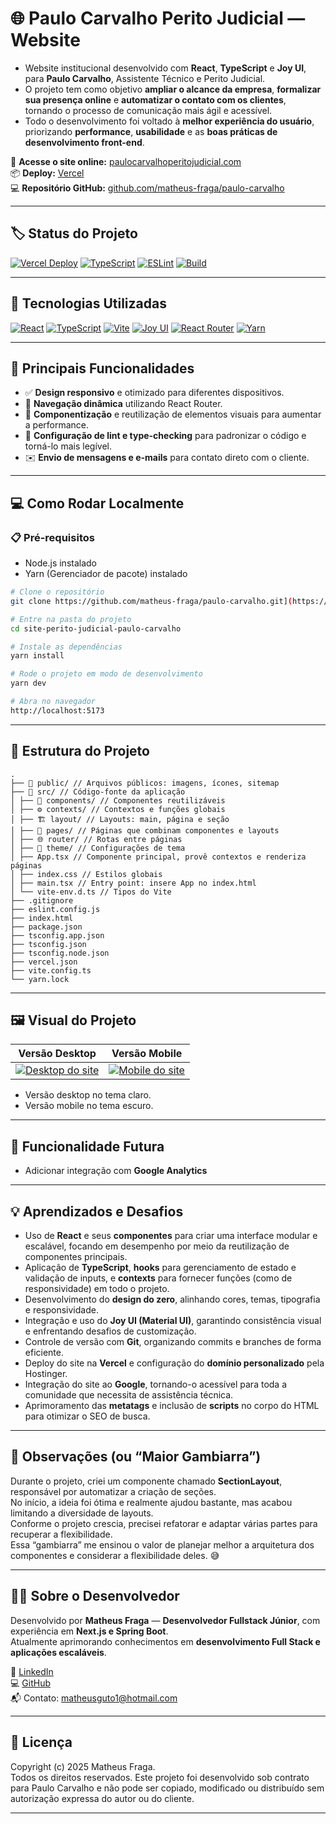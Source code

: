# 🌐 Paulo Carvalho Perito Judicial — Website

- Website institucional desenvolvido com **React**, **TypeScript** e **Joy UI**, para **Paulo Carvalho**, Assistente Técnico e Perito Judicial.  
- O projeto tem como objetivo **ampliar o alcance da empresa**, **formalizar sua presença online** e **automatizar o contato com os clientes**, tornando o processo de comunicação mais ágil e acessível.  
- Todo o desenvolvimento foi voltado à **melhor experiência do usuário**, priorizando **performance**, **usabilidade** e as **boas práticas de desenvolvimento front-end**.

🔗 **Acesse o site online:** [paulocarvalhoperitojudicial.com](https://paulocarvalhoperitojudicial.com)  
📦 **Deploy:** [Vercel](https://vercel.com)  
💻 **Repositório GitHub:** [github.com/matheus-fraga/paulo-carvalho](https://github.com/matheus-fraga/paulo-carvalho)

---

## 🏷️ Status do Projeto

[![Vercel Deploy](https://img.shields.io/badge/Vercel-Deploy-brightgreen?style=for-the-badge&logo=vercel&logoColor=white)](https://vercel.com)
[![TypeScript](https://img.shields.io/badge/TypeScript-3178C6?style=for-the-badge&logo=typescript&logoColor=white)](https://www.typescriptlang.org/)
[![ESLint](https://img.shields.io/badge/ESLint-4B32C3?style=for-the-badge&logo=eslint&logoColor=white)](https://eslint.org/)
[![Build](https://img.shields.io/badge/Build-Passing-brightgreen?style=for-the-badge)](https://github.com/FragaTheus/paulo-carvalho/actions)

---

## 🚀 Tecnologias Utilizadas

[![React](https://img.shields.io/badge/React-20232A?style=for-the-badge&logo=react&logoColor=61DAFB)](https://reactjs.org/)
[![TypeScript](https://img.shields.io/badge/TypeScript-3178C6?style=for-the-badge&logo=typescript&logoColor=white)](https://www.typescriptlang.org/)
[![Vite](https://img.shields.io/badge/Vite-646CFF?style=for-the-badge&logo=vite&logoColor=FFD62E)](https://vitejs.dev/)
[![Joy UI](https://img.shields.io/badge/Joy%20UI-007FFF?style=for-the-badge&logo=mui&logoColor=white)](https://mui.com/joy-ui/)
[![React Router](https://img.shields.io/badge/React_Router-CA4245?style=for-the-badge&logo=react-router&logoColor=white)](https://reactrouter.com/)
[![Yarn](https://img.shields.io/badge/Yarn-2C8EBB?style=for-the-badge&logo=yarn&logoColor=white)](https://yarnpkg.com/)

---

## 🧠 Principais Funcionalidades

- ✅ **Design responsivo** e otimizado para diferentes dispositivos.  
- 🔄 **Navegação dinâmica** utilizando React Router.  
- 🧩 **Componentização** e reutilização de elementos visuais para aumentar a performance.  
- 🧹 **Configuração de lint e type-checking** para padronizar o código e torná-lo mais legível.  
- ✉️ **Envio de mensagens e e-mails** para contato direto com o cliente.   

---

## 💻 Como Rodar Localmente
### 📋 Pré-requisitos
- Node.js instalado
- Yarn (Gerenciador de pacote) instalado

```bash
# Clone o repositório
git clone https://github.com/matheus-fraga/paulo-carvalho.git](https://github.com/FragaTheus/site-perito-judicial-paulo-carvalho.git

# Entre na pasta do projeto
cd site-perito-judicial-paulo-carvalho

# Instale as dependências
yarn install

# Rode o projeto em modo de desenvolvimento
yarn dev

# Abra no navegador
http://localhost:5173
```

---

## 📁 Estrutura do Projeto

```
.
├── 📂 public/ // Arquivos públicos: imagens, ícones, sitemap
├── 📂 src/ // Código-fonte da aplicação
│ ├── 🧩 components/ // Componentes reutilizáveis
│ ├── ⚙️ contexts/ // Contextos e funções globais
│ ├── 🏗 layout/ // Layouts: main, página e seção
│ ├── 📄 pages/ // Páginas que combinam componentes e layouts
│ ├── 🌐 router/ // Rotas entre páginas
│ ├── 🎨 theme/ // Configurações de tema
│ ├── App.tsx // Componente principal, provê contextos e renderiza páginas
│ ├── index.css // Estilos globais
│ ├── main.tsx // Entry point: insere App no index.html
│ └── vite-env.d.ts // Tipos do Vite
├── .gitignore
├── eslint.config.js
├── index.html
├── package.json
├── tsconfig.app.json
├── tsconfig.json
├── tsconfig.node.json
├── vercel.json
├── vite.config.ts
└── yarn.lock
```

---

## 🖼️ Visual do Projeto 

| Versão Desktop                           | Versão Mobile                          |
| ---------------------------------------- | -------------------------------------- |
| [![Desktop do site](https://github.com/user-attachments/assets/707338d2-6bff-412d-87e8-52b54ec4e21d)](https://github.com/user-attachments/assets/707338d2-6bff-412d-87e8-52b54ec4e21d) | [![Mobile do site](https://github.com/user-attachments/assets/5f28c831-ae07-400e-a251-a69803ec8c23)](https://github.com/user-attachments/assets/5f28c831-ae07-400e-a251-a69803ec8c23) |

- Versão desktop no tema claro.
- Versão mobile no tema escuro.

---

## 🚀 Funcionalidade Futura

- Adicionar integração com **Google Analytics**  

---

## 💡 Aprendizados e Desafios

- Uso de **React** e seus **componentes** para criar uma interface modular e escalável, focando em desempenho por meio da reutilização de componentes principais.  
- Aplicação de **TypeScript**, **hooks** para gerenciamento de estado e validação de inputs, e **contexts** para fornecer funções (como de responsividade) em todo o projeto.  
- Desenvolvimento do **design do zero**, alinhando cores, temas, tipografia e responsividade.  
- Integração e uso do **Joy UI (Material UI)**, garantindo consistência visual e enfrentando desafios de customização.  
- Controle de versão com **Git**, organizando commits e branches de forma eficiente.  
- Deploy do site na **Vercel** e configuração do **domínio personalizado** pela Hostinger.  
- Integração do site ao **Google**, tornando-o acessível para toda a comunidade que necessita de assistência técnica.  
- Aprimoramento das **metatags** e inclusão de **scripts** no corpo do HTML para otimizar o SEO de busca.  

---

## 🧩 Observações (ou “Maior Gambiarra”)

Durante o projeto, criei um componente chamado **SectionLayout**, responsável por automatizar a criação de seções.  
No início, a ideia foi ótima e realmente ajudou bastante, mas acabou limitando a diversidade de layouts.  
Conforme o projeto crescia, precisei refatorar e adaptar várias partes para recuperar a flexibilidade.  
Essa “gambiarra” me ensinou o valor de planejar melhor a arquitetura dos componentes e considerar a flexibilidade deles. 😅


---

## 👨‍💻 Sobre o Desenvolvedor

Desenvolvido por **Matheus Fraga** — **Desenvolvedor Fullstack Júnior**, com experiência em **Next.js e Spring Boot**.  
Atualmente aprimorando conhecimentos em **desenvolvimento Full Stack e aplicações escaláveis**.

🔗 [LinkedIn](https://www.linkedin.com/in/matheus-fraga-dev-full-stack/)  
💻 [GitHub](https://github.com/FragaTheus)  
📬 Contato: matheusguto1@hotmail.com

---

## 📄 Licença

Copyright (c) 2025 Matheus Fraga.  
Todos os direitos reservados. Este projeto foi desenvolvido sob contrato para Paulo Carvalho e não pode ser copiado, modificado ou distribuído sem autorização expressa do autor ou do cliente.

---


